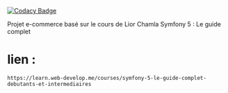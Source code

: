 [![Codacy Badge](https://app.codacy.com/project/badge/Grade/31e1698f5b264f0bb53f49ab4ac6b6d3)](https://www.codacy.com/gh/fra9106/e-commerce-lior-chamla/dashboard?utm_source=github.com&amp;utm_medium=referral&amp;utm_content=fra9106/e-commerce-lior-chamla&amp;utm_campaign=Badge_Grade)

Projet e-commerce basé sur le cours de Lior Chamla Symfony 5 : Le guide complet 

# lien :
```
https://learn.web-develop.me/courses/symfony-5-le-guide-complet-debutants-et-intermediaires

